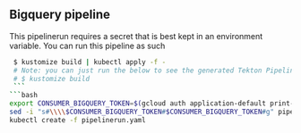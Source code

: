 ## Bigquery pipeline

This pipelinerun requires a secret that is best kept in an environment variable.
You can run this pipeline as such


   ```bash
    $ kustomize build | kubectl apply -f -
    # Note: you can just run the below to see the generated Tekton Pipeline resources
    # $ kustomize build
    ```
```bash
export CONSUMER_BIGQUERY_TOKEN=$(gcloud auth application-default print-access-token)
sed -i "s#\\\\$CONSUMER_BIGQUERY_TOKEN#$CONSUMER_BIGQUERY_TOKEN#g" pipelinerun.yaml
kubectl create -f pipelinerun.yaml
```